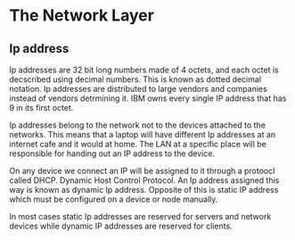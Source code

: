 # The Network Layer

## Ip address

Ip addresses are 32 bit long numbers made of 4 octets, and each octet is decscribed using decimal numbers. 
This is known as dotted decimal notation. 
Ip addresses are distributed to large vendors and companies instead of vendors detrmining it. 
IBM owns every single IP address that has 9 in its first octet.

Ip addresses belong to the network not to the devices attached to the networks. 
This means that a laptop will have different Ip addresses at an internet cafe and it would at home. 
The LAN at a specific place will be responsible for handing out an IP address to the device. 

On any device we connect an IP will be assigned to it through a protoocl called DHCP. Dynamic Host Control Protocol. 
An Ip address assigned this way is known as dynamic Ip address. Opposite of this is static IP address which must be configured on a device or node manually. 

In most cases static Ip addresses are reserved for servers and network devices while dynamic IP addresses are reserved for clients. 
